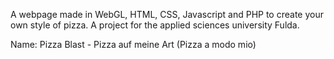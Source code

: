 A webpage made in WebGL, HTML, CSS, Javascript and PHP to create your own style of pizza. A project for the applied sciences university Fulda.

Name: Pizza Blast - Pizza auf meine Art (Pizza a modo mio)